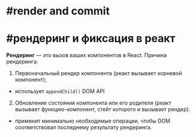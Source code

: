 # #render and commit
# #рендеринг и фиксация в реакт
**Рендеринг** — это вызов ваших компонентов в React.
Причина рендеринга:
1. Первоначальный рендер компонента (реакт вызывает корневой компонент);
- использует `appendChild()` DOM API
2. Обновление состояния компонента или его родителя (реакт вызывает функцию-компонент, стейт которого и вызывает рендер).
- применит минимально необходимые операции, чтобы DOM соответствовал последнему результату рендеринга.